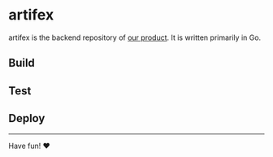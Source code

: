 # artifex

artifex is the backend repository of [our product](artifex.io). It is written
primarily in Go.

## Build

## Test

## Deploy

<hr/>

Have fun! :heart:
